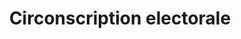 ---
title: Circonscription electorale
longTitle: 'Circonscription électorale'
tags:
- gccommon
french:
- "[[Electoral districts]]"
---